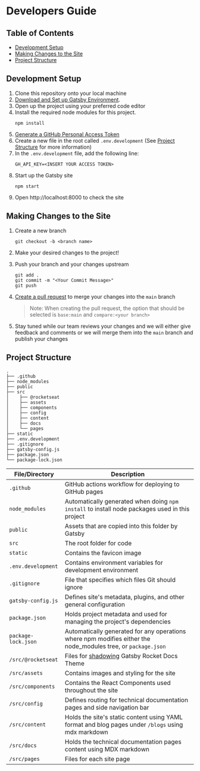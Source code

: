 # Developers Guide

## Table of Contents
  - [Development Setup](#development-setup)
  - [Making Changes to the Site](#making-changes-to-the-site)
  - [Project Structure](#project-structure)

## Development Setup

1. Clone this repository onto your local machine
2. [Download and Set up Gatsby Environment](https://www.gatsbyjs.com/tutorial/part-zero/).
3. Open up the project using your preferred code editor
4. Install the required node modules for this project.
    ```
    npm install
    ```
5. [Generate a GitHub Personal Access Token](https://docs.github.com/en/free-pro-team@latest/github/authenticating-to-github/creating-a-personal-access-token)
6. Create a new file in the root called `.env.development` (See [Project Structure](#project-structure) for more information)
7. In the `.env.development` file, add the following line:
   ```
   GH_API_KEY=<INSERT YOUR ACCESS TOKEN>
   ```
8. Start up the Gatsby site
    ```
    npm start
    ```
9. Open http://localhost:8000 to check the site

## Making Changes to the Site

1. Create a new branch 
    ```
    git checkout -b <branch name>
    ```
2. Make your desired changes to the project!
3. Push your branch and your changes upstream
    ```
    git add .
    git commit -m "<Your Commit Message>"
    git push
    ```
4. [Create a pull request](https://github.com/aws-otel/aws-otel.github.io/compare) to merge your changes into the `main` branch
    > Note: When creating the pull request, the option that should be selected is `base:main` and `compare:<your branch>`

5. Stay tuned while our team reviews your changes and we will either give feedback and comments or we will merge them into the `main` branch and publish your changes

## Project Structure
    .
    ├── .github                 
    ├── node_modules            
    ├── public                  
    ├── src
    │    ├── @rocketseat
    │    ├── assets 
    │    ├── components
    │    ├── config
    │    ├── content
    │    ├── docs
    │    └── pages          
    ├── static                  
    ├── .env.development        
    ├── .gitignore              
    ├── gatsby-config.js        
    ├── package.json
    └── package-lock.json

| File/Directory      | Description                                                                                                   |
|---------------------|---------------------------------------------------------------------------------------------------------------|
| `.github`           | GitHub actions workflow for deploying to GitHub pages                                                         |
| `node_modules`      | Automatically generated when doing `npm install` to install node packages used in this project                |
| `public`            | Assets that are copied into this folder by Gatsby                                                             |
| `src`               | The root folder for code                                                                                      |
| `static`            | Contains the favicon image                                                                                    |
| `.env.development`  | Contains environment variables for development environment                                                    |
| `.gitignore`        | File that specifies which files Git should ignore                                                             |
| `gatsby-config.js`  | Defines site's metadata, plugins, and other general configuration                                             |
| `package.json`      | Holds project metadata and used for managing the project's dependencies                                       |
| `package-lock.json` | Automatically generated for any operations where npm modifies either the node_modules tree, or `package.json` |
| `/src/@rocketseat`  | Files for [shadowing](https://www.gatsbyjs.com/docs/themes/shadowing/) Gatsby Rocket Docs Theme               |
| `/src/assets`       | Contains images and styling for the site                                                                      |
| `/src/components`   | Contains the React Components used throughout the site                                                        |
| `/src/config`       | Defines routing for technical documentation pages and side navigation bar                                     |
| `/src/content`      | Holds the site's static content using YAML format and blog pages under `/blogs` using mdx markdown            |
| `/src/docs`         | Holds the technical documentation pages content using MDX markdown                                            |
| `/src/pages`        | Files for each site page                                                                                      |
